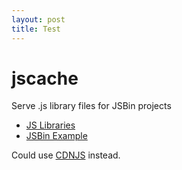 ```yaml
---
layout: post
title: Test
---
```


jscache
=======

Serve .js library files for JSBin projects

 - [JS Libraries](https://github.com/emnh/jscache/tree/gh-pages/lib)
 - [JSBin Example](http://jsbin.com/poxam/edit")

Could use [CDNJS](http://cdnjs.com/) instead.
